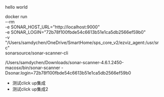 hello world


docker run \
    --rm \
    -e SONAR_HOST_URL="http://localhost:9000" \
    -e SONAR_LOGIN="72b78f100fbde54c6613b51e1ca5db2566ef59b0" \
    -v "/Users/samdychen/OneDrive/SmartHome/sps_core_v2/ezviz_agent:/usr/src" \
    sonarsource/sonar-scanner-cli



/Users/samdychen/Downloads/sonar-scanner-4.6.1.2450-macosx/bin/sonar-scanner -Dsonar.login=72b78f100fbde54c6613b51e1ca5db2566ef59b0
- 测试click up集成
- 测试click up集成2
